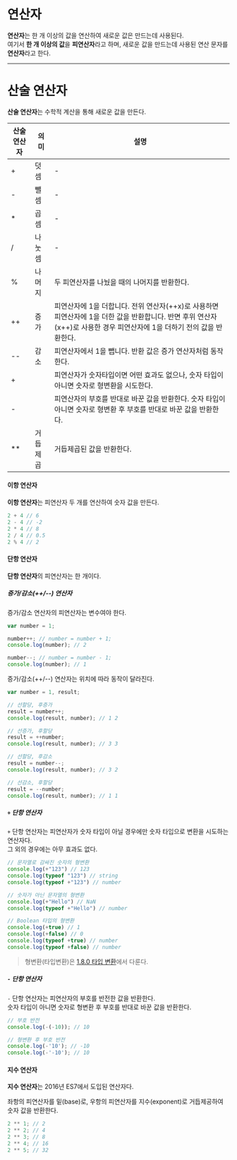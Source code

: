 # 연산자
**연산자**는 한 개 이상의 값을 연산하여 새로운 값은 만드는데 사용된다.  
여기서 **한 개 이상의 값**을 **피연산자**라고 하며, 새로운 값을 만드는데 사용된 연산 문자를 **연산자**라고 한다.

---

# 산술 연산자
**산술 연산자**는 수학적 계산을 통해 새로운 값을 만든다.

| 산술 연산자 | 의미 | 설명 |
| - | - | - |
| + | 덧셈 | - |
| - | 뺄셈 | - |
| * | 곱셈 | - |
| / | 나눗셈 | - |
| % | 나머지 | 두 피연산자를 나눴을 때의 나머지를 반환한다. |
| ++ | 증가 | 피연산자에 1을 더합니다. 전위 연산자(++x)로 사용하면 피연산자에 1을 더한 값을 반환합니다. 반면 후위 연산자(x++)로 사용한 경우 피연산자에 1을 더하기 전의 값을 반환한다. |
| -- | 감소 | 피연산자에서 1을 뺍니다. 반환 값은 증가 연산자처럼 동작한다.
| + |  | 피연산자가 숫자타입이면 어떤 효과도 없으나, 숫자 타입이 아니면 숫자로 형변환을 시도한다. |
| - |  | 피연산자의 부호를 반대로 바꾼 값을 반환한다. 숫자 타입이 아니면 숫자로 형변환 후 부호를 반대로 바꾼 값을 반환한다. |
| ** | 거듭제곱 | 거듭제곱된 값을 반환한다. |

#### 이항 연산자
**이항 연산자**는 피연산자 두 개를 연산하여 숫자 값을 만든다.
```js
2 + 4 // 6
2 - 4 // -2
2 * 4 // 8
2 / 4 // 0.5
2 % 4 // 2
```

#### 단항 연산자
**단항 연산자**의 피연산자는 한 개이다.

##### 증가/감소(++/--) 연산자
증가/감소 연산자의 피연산자는 변수여야 한다.
```js
var number = 1;

number++; // number = number + 1;
console.log(number); // 2

number--; // number = number - 1;
console.log(number); // 1
```

증가/감소(++/--) 연산자는 위치에 따라 동작이 달라진다.

```js
var number = 1, result;

// 선할당, 후증가
result = number++;
console.log(result, number); // 1 2

// 선증가, 후할당
result = ++number;
console.log(result, number); // 3 3

// 선할당, 후감소
result = number--;
console.log(result, number); // 3 2

// 선감소, 후할당
result = --number;
console.log(result, number); // 1 1
```

##### ```+``` 단항 연산자
```+``` 단항 연산자는 피연산자가 숫자 타입이 아닐 경우에만 숫자 타입으로 변환을 시도하는 연산자다.  
그 외의 경우에는 아무 효과도 없다.

```js
// 문자열로 감싸진 숫자의 형변환
console.log(+"123") // 123
console.log(typeof "123") // string
console.log(typeof +"123") // number

// 숫자가 아닌 문자열의 형변환
console.log(+"Hello") // NaN
console.log(typeof +"Hello") // number

// Boolean 타입의 형변환
console.log(+true) // 1
console.log(+false) // 0
console.log(typeof +true) // number
console.log(typeof +false) // number
```

> 형변환(타입변환)은 [1.8.0 타입 변환](https://bit.ly/3zR6gAL)에서 다룬다.

##### ```-``` 단항 연산자
```-``` 단항 연산자는 피연산자의 부호를 반전한 값을 반환한다.  
숫자 타입이 아니면 숫자로 형변환 후 부호를 반대로 바꾼 값을 반환한다.

```js
// 부호 반전
console.log(-(-10)); // 10

// 형변환 후 부호 반전
console.log(-'10'); // -10
console.log(-'-10'); // 10
```

#### 지수 연산자
**지수 연산자**는 2016년 ES7에서 도입된 연산자다.

좌항의 피연산자를 밑(base)로, 우항의 피연산자를 지수(exponent)로 거듭제공하여 숫자 값을 반환한다.

```js
2 ** 1; // 2
2 ** 2; // 4
2 ** 3; // 8
2 ** 4; // 16
2 ** 5; // 32
```
